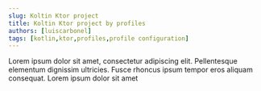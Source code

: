 ```yaml
---
slug: Koltin Ktor project
title: Koltin Ktor project by profiles
authors: [luiscarbonel]
tags: [kotlin,ktor,profiles,profile configuration]
---
```


Lorem ipsum dolor sit amet, consectetur adipiscing elit. Pellentesque elementum dignissim ultricies. Fusce rhoncus ipsum tempor eros aliquam consequat. Lorem ipsum dolor sit amet